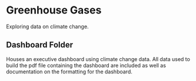# Greenhouse Gases

Exploring data on climate change.


## Dashboard Folder

Houses an executive dashboard using climate change data.  All data used to build the pdf file containing the dashboard are included as well as documentation on the formatting for the dashboard.
